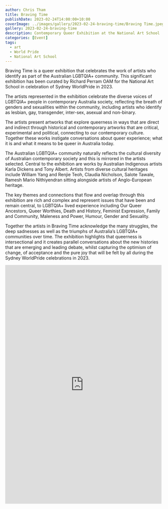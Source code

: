 ```yaml
---
author: Chris Tham
title: Braving Time
publishDate: 2023-02-24T14:00:00+10:00
coverImage: ../images/gallery/2023-02-24-braving-time/Braving Time.jpeg
gallery: 2023-02-24-braving-time
description: Contemporary Queer Exhibition at the National Art School
categories: [Event]
tags:
  - art
  - World Pride
  - National Art School
---
```


Braving Time is a queer exhibition that celebrates the work of artists who identify as part of the Australian LGBTQIA+ community. This significant exhibition has been curated by Richard Perram OAM for the National Art School in celebration of Sydney WorldPride in 2023.

The artists represented in the exhibition celebrate the diverse voices of LGBTQIA+ people in contemporary Australia society, reflecting the breath of genders and sexualities within the community, including artists who identify as lesbian, gay, transgender, inter-sex, asexual and non-binary.

The artists present artworks that explore queerness in ways that are direct and indirect through historical and contemporary artworks that are critical, experimental and political, connecting to our contemporary culture. Together these works instigate conversations about queer experience; what it is and what it means to be queer in Australia today.

The Australian LGBTQIA+ community naturally reflects the cultural diversity of Australian contemporary society and this is mirrored in the artists selected. Central to the exhibition are works by Australian Indigenous artists Karla Dickens and Tony Albert. Artists from diverse cultural heritages include William Yang and Renjie Teoh, Claudia Nicholson, Salote Tawale, Ramesh Mario Nithiyendran sitting alongside artists of Anglo-European heritage.

The key themes and connections that flow and overlap through this exhibition are rich and complex and represent issues that have been and remain central, to LGBTQIA+ lived experience including Our Queer Ancestors, Queer Worthies, Death and History, Feminist Expression, Family and Community, Maleness and Power, Humour, Gender and Sexuality.

Together the artists in Braving Time acknowledge the many struggles, the deep sadnesses as well as the triumphs of Australia’s LGBTQIA+ communities over time. The exhibition highlights that queerness is intersectional and it creates parallel conversations about the new histories that are emerging and leading debate, whilst capturing the optimism of change, of acceptance and the pure joy that will be felt by all during the Sydney WorldPride celebrations in 2023.

<iframe src="https://www.facebook.com/plugins/post.php?href=https%3A%2F%2Fwww.facebook.com%2Fchris1.tham%2Fposts%2Fpfbid02GXDbg67dSuir22MaWS4fAEa4asdKzUTMh13C58DXqSxiNRfj5YfkBBKYxBFMNjowl&show_text=true&width=500" width="500" height="761" style="border:none;overflow:hidden" scrolling="no" frameborder="0" allowfullscreen="true" allow="autoplay; clipboard-write; encrypted-media; picture-in-picture; web-share"></iframe>
